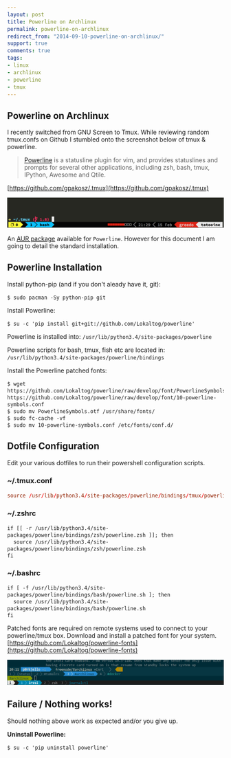 ```yaml
---
layout: post
title: Powerline on Archlinux
permalink: powerline-on-archlinux
redirect_from: "2014-09-10-powerline-on-archlinux/"
support: true
comments: true
tags:
- linux
- archlinux
- powerline
- tmux
---
```


## Powerline on Archlinux

I recently switched from GNU Screen to Tmux. While reviewing random tmux.confs on Github I stumbled onto the screenshot below of tmux & powerline.

> [Powerline](https://powerline.readthedocs.org/en/latest/overview.html) is a statusline plugin for vim, and provides statuslines and prompts for several other applications, including zsh, bash, tmux, IPython, Awesome and Qtile.

[https://github.com/gpakosz/.tmux](https://github.com/gpakosz/.tmux)

![powerline-tmux](/assets/img/powerline-tmux.png)

An [AUR package](https://aur.archlinux.org/packages/python-powerline-git/) available for `Powerline`. However for this document I am going to detail the standard installation.

## Powerline Installation

Install python-pip (and if you don't aleady have it, git):

```shell
$ sudo pacman -Sy python-pip git
```

Install Powerline:

```shell
$ su -c 'pip install git+git://github.com/Lokaltog/powerline'
```

Powerline is installed into:
`/usr/lib/python3.4/site-packages/powerline`

Powerline scripts for bash, tmux, fish etc are located in:
`/usr/lib/python3.4/site-packages/powerline/bindings`

Install the Powerline patched fonts:

```shell
$ wget https://github.com/Lokaltog/powerline/raw/develop/font/PowerlineSymbols.otf https://github.com/Lokaltog/powerline/raw/develop/font/10-powerline-symbols.conf
$ sudo mv PowerlineSymbols.otf /usr/share/fonts/
$ sudo fc-cache -vf
$ sudo mv 10-powerline-symbols.conf /etc/fonts/conf.d/
```

## Dotfile Configuration

Edit your various dotfiles to run their powershell configuration scripts.

### ~/.tmux.conf

```conf
source /usr/lib/python3.4/site-packages/powerline/bindings/tmux/powerline.conf
```

### ~/.zshrc

```shell
if [[ -r /usr/lib/python3.4/site-packages/powerline/bindings/zsh/powerline.zsh ]]; then
  source /usr/lib/python3.4/site-packages/powerline/bindings/zsh/powerline.zsh
fi
```

### ~/.bashrc

```shell
if [ -f /usr/lib/python3.4/site-packages/powerline/bindings/bash/powerline.sh ]; then
  source /usr/lib/python3.4/site-packages/powerline/bindings/bash/powerline.sh
fi
```

Patched fonts are required on remote systems used to connect to your powerline/tmux box. Download and install a patched font for your system. [https://github.com/Lokaltog/powerline-fonts](https://github.com/Lokaltog/powerline-fonts)

![powerline](/assets/img/powerline.png)

## Failure / Nothing works!

Should nothing above work as expected and/or you give up.

**Uninstall Powerline:**

```shell
$ su -c 'pip uninstall powerline'
```
